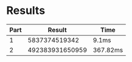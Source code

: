 # Results
| Part | Result | Time |
| --- | --- | --- |
| 1 | 5837374519342 | 9.1ms |
| 2 | 492383931650959 | 367.82ms |
